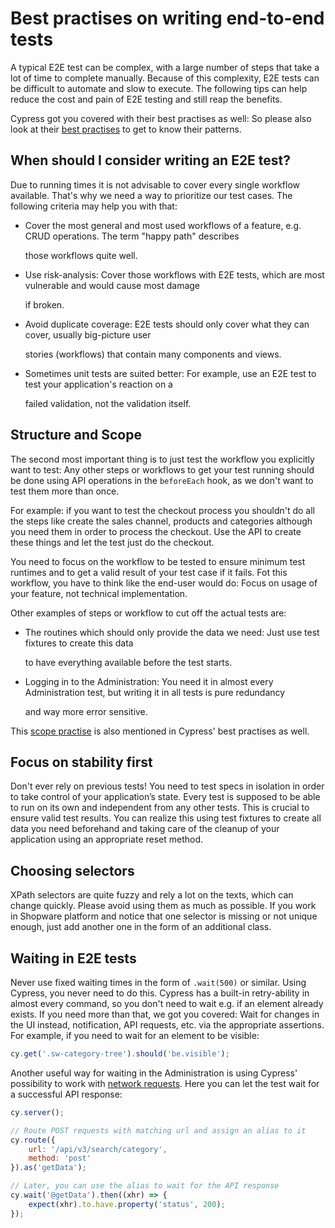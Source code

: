 # Best practises on writing end-to-end tests

A typical E2E test can be complex, with a large number of steps that take a lot of time to complete manually. Because of this complexity, E2E tests can be difficult to automate and slow to execute. The following tips can help reduce the cost and pain of E2E testing and still reap the benefits.

Cypress got you covered with their best practises as well: So please also look at their [best practises](https://docs.cypress.io/guides/references/best-practices.html) to get to know their patterns.

## When should I consider writing an E2E test?

Due to running times it is not advisable to cover every single workflow available. That's why we need a way to prioritize our test cases. The following criteria may help you with that:

* Cover the most general and most used workflows of a feature, e.g. CRUD operations. The term "happy path" describes

  those workflows quite well. 

* Use risk-analysis: Cover those workflows with E2E tests, which are most vulnerable and would cause most damage 

  if broken. 

* Avoid duplicate coverage: E2E tests should only cover what they can cover, usually big-picture user 

  stories \(workflows\) that contain many components and views. 

* Sometimes unit tests are suited better: For example, use an E2E test to test your application's reaction on a 

  failed validation, not the validation itself.

## Structure and Scope

The second most important thing is to just test the workflow you explicitly want to test: Any other steps or workflows to get your test running should be done using API operations in the `beforeEach` hook, as we don't want to test them more than once.

For example: if you want to test the checkout process you shouldn't do all the steps like create the sales channel, products and categories although you need them in order to process the checkout. Use the API to create these things and let the test just do the checkout.

You need to focus on the workflow to be tested to ensure minimum test runtimes and to get a valid result of your test case if it fails. Fot this workflow, you have to think like the end-user would do: Focus on usage of your feature, not technical implementation.

Other examples of steps or workflow to cut off the actual tests are:

* The routines which should only provide the data we need: Just use test fixtures to create this data 

  to have everything available before the test starts.

* Logging in to the Administration: You need it in almost every Administration test, but writing it in all tests is pure redundancy 

  and way more error sensitive.

This [scope practise](https://docs.cypress.io/guides/references/best-practices.html#Organizing-Tests-Logging-In-Controlling-State) is also mentioned in Cypress' best practises as well.

## Focus on stability first

Don't ever rely on previous tests! You need to test specs in isolation in order to take control of your application’s state. Every test is supposed to be able to run on its own and independent from any other tests. This is crucial to ensure valid test results. You can realize this using test fixtures to create all data you need beforehand and taking care of the cleanup of your application using an appropriate reset method.

## Choosing selectors

XPath selectors are quite fuzzy and rely a lot on the texts, which can change quickly. Please avoid using them as much as possible. If you work in Shopware platform and notice that one selector is missing or not unique enough, just add another one in the form of an additional class.

## Waiting in E2E tests

Never use fixed waiting times in the form of `.wait(500)` or similar. Using Cypress, you never need to do this. Cypress has a built-in retry-ability in almost every command, so you don't need to wait e.g. if an element already exists. If you need more than that, we got you covered: Wait for changes in the UI instead, notification, API requests, etc. via the appropriate assertions. For example, if you need to wait for an element to be visible:

```javascript
cy.get('.sw-category-tree').should('be.visible');
```

Another useful way for waiting in the Administration is using Cypress' possibility to work with [network requests](https://docs.cypress.io/guides/guides/network-requests.html). Here you can let the test wait for a successful API response:

```javascript
cy.server();

// Route POST requests with matching url and assign an alias to it
cy.route({
    url: '/api/v3/search/category',
    method: 'post'
}).as('getData');

// Later, you can use the alias to wait for the API response
cy.wait('@getData').then((xhr) => {
    expect(xhr).to.have.property('status', 200);
});
```

